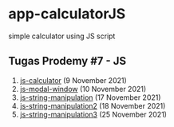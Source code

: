 # app-calculatorJS
simple calculator using JS script

## Tugas Prodemy #7 - JS

1. [js-calculator](https://github.com/dafiqarba/app-calculatorJS) (9 November 2021)
2. [js-modal-window](https://github.com/dafiqarba/modalWindowJS) (10 November 2021)
3. [js-string-manipulation](https://github.com/dafiqarba/modifyStringJS) (17 November 2021)
4. [js-string-manipulation2](https://github.com/dafiqarba/modifyStringJS2) (18 November 2021)
5. [js-string-manipulation3](https://github.com/dafiqarba/square-char-pattern-js) (25 November 2021)